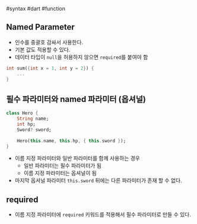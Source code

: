 #syntax #dart #function


## Named Parameter
- 인수를 중괄호 감싸서 사용한다.
- 기본 값도 적용할 수 있다.
- 데이터 타입이 `null`을 허용하지 않으면 `required`를 붙여야 함

```dart
int sum({int x = 1, int y = 2}) {
	...
}
```

## 필수 파라미터와 named 파라미터 (옵셔널)

```dart
class Hero {
	String name;
	int hp;
	Sword? sword;
	
	Hero(this.name, this.hp, { this.sword });
}
```
- 이름 지정 파라미터와 일반 파라미터를 함께 사용하는 경우
	- 일반 파라미터는 필수 파라미터가 됨
	- 이름 지정 파라미터는 옵셔널이 됨
- 마지막 옵셔널 파라미터 `this.sword` 뒤에는 다른 파라미터가 존재 할 수 없다.
## required
- 이름 지정 파라미터에 `required` 키워드를 적용해서 필수 파라미터로 만들 수 있다.